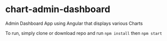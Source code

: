 # chart-admin-dashboard
Admin Dashboard App using Angular that displays various Charts

To run, simply clone or download repo and run `npm install` then `npm start`
